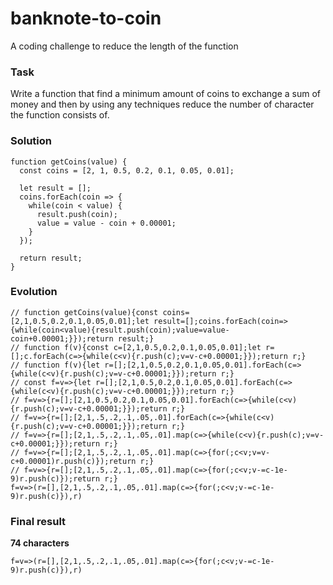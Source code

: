 # banknote-to-coin
A coding challenge to reduce the length of the function

### Task

Write a function that find a minimum amount of coins to exchange a sum of money and then by using any techniques reduce the number of character the function consists of.

### Solution

```
function getCoins(value) {
  const coins = [2, 1, 0.5, 0.2, 0.1, 0.05, 0.01];

  let result = [];
  coins.forEach(coin => {
    while(coin < value) {
      result.push(coin);
      value = value - coin + 0.00001;
    }
  });

  return result;
}
```

### Evolution

```
// function getCoins(value){const coins=[2,1,0.5,0.2,0.1,0.05,0.01];let result=[];coins.forEach(coin=>{while(coin<value){result.push(coin);value=value-coin+0.00001;}});return result;}
// function f(v){const c=[2,1,0.5,0.2,0.1,0.05,0.01];let r=[];c.forEach(c=>{while(c<v){r.push(c);v=v-c+0.00001;}});return r;}
// function f(v){let r=[];[2,1,0.5,0.2,0.1,0.05,0.01].forEach(c=>{while(c<v){r.push(c);v=v-c+0.00001;}});return r;}
// const f=v=>{let r=[];[2,1,0.5,0.2,0.1,0.05,0.01].forEach(c=>{while(c<v){r.push(c);v=v-c+0.00001;}});return r;}
// f=v=>{r=[];[2,1,0.5,0.2,0.1,0.05,0.01].forEach(c=>{while(c<v){r.push(c);v=v-c+0.00001;}});return r;}
// f=v=>{r=[];[2,1,.5,.2,.1,.05,.01].forEach(c=>{while(c<v){r.push(c);v=v-c+0.00001;}});return r;}
// f=v=>{r=[];[2,1,.5,.2,.1,.05,.01].map(c=>{while(c<v){r.push(c);v=v-c+0.00001;}});return r;}
// f=v=>{r=[];[2,1,.5,.2,.1,.05,.01].map(c=>{for(;c<v;v=v-c+0.00001)r.push(c)});return r;}
// f=v=>{r=[];[2,1,.5,.2,.1,.05,.01].map(c=>{for(;c<v;v-=c-1e-9)r.push(c)});return r;}
f=v=>(r=[],[2,1,.5,.2,.1,.05,.01].map(c=>{for(;c<v;v-=c-1e-9)r.push(c)}),r)
```

### Final result

**74 characters**

```
f=v=>(r=[],[2,1,.5,.2,.1,.05,.01].map(c=>{for(;c<v;v-=c-1e-9)r.push(c)}),r)
```
